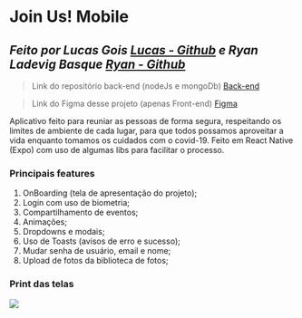 # Join Us! Mobile

## _Feito por Lucas Gois [Lucas - Github](https://github.com/LucasGois1) e Ryan Ladevig Basque [Ryan - Github](https://github.com/RyanBasque)_

> Link do repositório back-end (nodeJs e mongoDb) [Back-end](https://github.com/LucasGois1/join-us-backend)

> Link do Figma desse projeto (apenas Front-end) [Figma](https://www.figma.com/file/YCEGVuEpS7fmQHgi7uaZUC/Join-Us?node-id=0%3A1)

Aplicativo feito para reuniar as pessoas de forma segura, respeitando os limites de ambiente de cada lugar, para que todos possamos aproveitar a vida enquanto tomamos os cuidados com o covid-19.
Feito em React Native (Expo) com uso de algumas libs para facilitar o processo.

### Principais features

1. OnBoarding (tela de apresentação do projeto);
2. Login com uso de biometria;
3. Compartilhamento de eventos;
4. Animações;
5. Dropdowns e modais;
6. Uso de Toasts (avisos de erro e sucesso);
7. Mudar senha de usuário, email e nome;
8. Upload de fotos da biblioteca de fotos;

### Print das telas

![](https://ibb.co/vHq1m2v)
